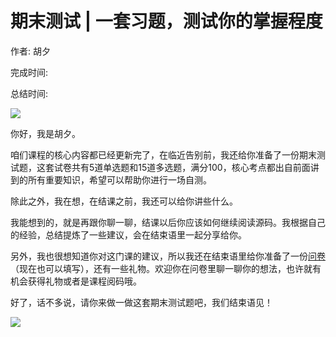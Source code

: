 # 期末测试 \| 一套习题，测试你的掌握程度

作者: 胡夕

完成时间:

总结时间:

![](<https://static001.geekbang.org/resource/image/1f/94/1f9b82109ab8d3086c26740f831fd394.jpg>)

<audio><source src="https://static001.geekbang.org/resource/audio/90/5a/90cd43ea98aeed13dfb0f1ed853eab5a.mp3" type="audio/mpeg"></audio>

你好，我是胡夕。

咱们课程的核心内容都已经更新完了，在临近告别前，我还给你准备了一份期末测试题，这套试卷共有5道单选题和15道多选题，满分100，核心考点都出自前面讲到的所有重要知识，希望可以帮助你进行一场自测。

除此之外，我在想，在结课之前，我还可以给你讲些什么。

我能想到的，就是再跟你聊一聊，结课以后你应该如何继续阅读源码。我根据自己的经验，总结提炼了一些建议，会在结束语里一起分享给你。

另外，我也很想知道你对这门课的建议，所以我还在结束语里给你准备了一份[问卷](<https://jinshuju.net/f/a88osf>)（现在也可以填写），还有一些礼物。欢迎你在问卷里聊一聊你的想法，也许就有机会获得礼物或者是课程阅码哦。

好了，话不多说，请你来做一做这套期末测试题吧，我们结束语见！

[![](<https://static001.geekbang.org/resource/image/28/a4/28d1be62669b4f3cc01c36466bf811a4.png?wh=1142*201>)](<http://time.geekbang.org/quiz/intro?act_id=194&exam_id=484>)

<!-- [[[read_end]]] -->

